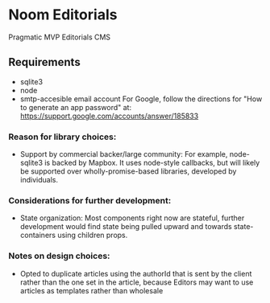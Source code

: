 # Noom Editorials

Pragmatic MVP Editorials CMS 

## Requirements

- sqlite3
- node
- smtp-accesible email account
For Google, follow the directions for "How to generate an app password" at: https://support.google.com/accounts/answer/185833

### Reason for library choices:

- Support by commercial backer/large community: 
For example, node-sqlite3 is backed by Mapbox.  It uses node-style callbacks, but will likely be supported over wholly-promise-based libraries, developed by individuals. 

### Considerations for further development:

- State organization:
Most components right now are stateful, further development would find state being pulled upward and towards state-containers using children props.  

### Notes on design choices:

- Opted to duplicate articles using the authorId that is sent by the client rather than the one set in the article, because Editors may want to use articles as templates rather than wholesale
